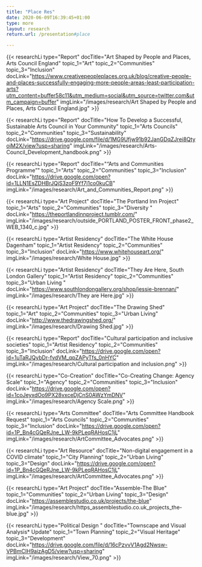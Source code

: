 ```yaml
---
title: "Place Res"
date: 2020-06-09T16:39:45+01:00
type: more 
layout: research
return.url: /presentation#place

---
```


{{< researchLi 
type="Report" 
docTitle="Art Shaped by People and Places, Arts Council England"
topic_1="Art"
topic_2="Communities"
topic_3="Inclusion" 
docLink="https://www.creativepeopleplaces.org.uk/blog/creative-people-and-places-successfully-engaging-more-people-areas-least-participation-arts?utm_content=buffer58c11&utm_medium=social&utm_source=twitter.com&utm_campaign=buffer"
imgLink="/images/research/Art Shaped by People and Places,  Arts Council England.jpg" >}}

{{< researchLi 
type="Report" 
docTitle="How To Develop a Successful, Sustainable Arts Council in Your Community"
topic_1="Arts Councils"
topic_2="Communities"
topic_3="Sustainability" 
docLink="https://drive.google.com/file/d/1MG9Ufjw91b92JanGDqZJrei8QtyojM2X/view?usp=sharing"
imgLink="/images/research/Arts-Council_Development_handbook.png" >}}

{{< researchLi 
type="Report" 
docTitle="“Arts and Communities Programme”"
topic_1="Arts"
topic_2="Communities"
topic_3="Inclusion" 
docLink="https://drive.google.com/open?id=1LLN1EsZDHBrJQjS3zoF9Yf7j1co0kuCB"
imgLink="/images/research/Art_and_Communities_Report.png" >}}

{{< researchLi 
type="Art Project" 
docTitle="The Portland Inn Project"
topic_1="Arts"
topic_2="Communities"
topic_3="Diversity " 
docLink="https://theportlandinnproject.tumblr.com/"
imgLink="/images/research/outside_PORTLAND_POSTER_FRONT_phase2_WEB_1340_c.jpg" >}}

{{< researchLi 
type="Artist Residency" 
docTitle="The White House Dagenham"
topic_1="Artist Residency"
topic_2="Communities"
topic_3="Inclusion" 
docLink="https://www.whitehouseart.org/"
imgLink="/images/research/White House.jpg" >}}

{{< researchLi 
type="Artist Residency" 
docTitle="They Are Here, South London Gallery"
topic_1="Artist Residency"
topic_2="Communities"
topic_3="Urban Living " 
docLink="https://www.southlondongallery.org/shop/jessie-brennan/"
imgLink="/images/research/They are Here.jpg" >}}

{{< researchLi 
type="Art Project" 
docTitle="The Drawing Shed"
topic_1="Art"
topic_2="Communities"
topic_3="Urban Living" 
docLink="http://www.thedrawingshed.org/"
imgLink="/images/research/Drawing Shed.jpg" >}}

{{< researchLi 
type="Report" 
docTitle="Cultural participation and inclusive societies"
topic_1="Artist Residency"
topic_2="Communities"
topic_3="Inclusion" 
docLink="https://drive.google.com/open?id=1uTaRJQybDr-fvdVM_qpZAPyTfs_0nHYC"
imgLink="/images/research/Cultural participation and inclusion.png" >}}

{{< researchLi 
type="Co-Creation" 
docTitle="Co-Creating Change: Agency Scale"
topic_1="Agency"
topic_2="Communities"
topic_3="Inclusion" 
docLink="https://drive.google.com/open?id=1coJeyxdOo9PX28vxceDjCnS0AWzYmDNV"
imgLink="/images/research/Agency Scale.png" >}}

{{< researchLi 
type="Arts Committee" 
docTitle="Arts Committee Handbook Request"
topic_1="Arts Councils"
topic_2="Communities"
topic_3="Inclusion" 
docLink="https://drive.google.com/open?id=1P_Bn4cGQeRJne_LW-9kPLeqRAHosC1jL"
imgLink="/images/research/ArtCommittee_Advocates.png" >}}

{{< researchLi 
type="Art Resource" 
docTitle="Non-digital engagement in a COVID climate"
topic_1="City Planning"
topic_2="Urban Living"
topic_3="Design" 
docLink="https://drive.google.com/open?id=1P_Bn4cGQeRJne_LW-9kPLeqRAHosC1jL"
imgLink="/images/research/ArtCommittee_Advocates.png" >}}

{{< researchLi 
type="Art Project" 
docTitle="Assemble-The Blue"
topic_1="Communities"
topic_2="Urban Living"
topic_3="Design" 
docLink="https://assemblestudio.co.uk/projects/the-blue"
imgLink="/images/research/https_assemblestudio.co.uk_projects_the-blue.jpg" >}}

{{< researchLi 
type="Political Design " 
docTitle="Townscape and Visual Analysis* Update"
topic_1="Town Planning"
topic_2="Visual Heritage"
topic_3="Development" 
docLink="https://drive.google.com/file/d/16cPzvvV1Agd2Nwsw-VPBmCIH9aizAgD5/view?usp=sharing"
imgLink="/images/research/View_70.png" >}}